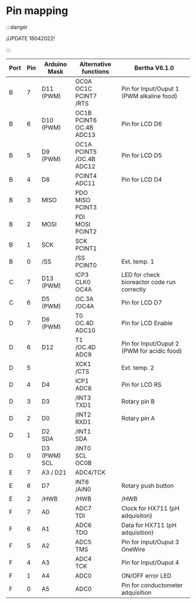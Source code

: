 # Pin mapping

:::danger

¡UPDATE 18042022!

:::

| Port | Pin | Arduino Mask        | Alternative functions                         | Bertha V6.1.0                               |
| ---- | --- | ------------------- | --------------------------------------------- | ------------------------------------------- |
| B    | 7   | D11 (PWM)           | OC0A <br /> OC1C <br /> PCINT7 <br /> /RTS    | Pin for Input/Ouput 1 (PWM alkaline food)   |
| B    | 6   | D10 (PWM)           | OC1B <br /> PCINT6 <br /> OC.4B <br /> ADC13  | Pin for LCD D6         |
| B    | 5   | D9 (PWM)            | OC1A <br /> PCINT5 <br /> /OC.4B <br /> ADC12 | Pin for LCD D5                      |
| B    | 4   | D8                  | PCINT4 <br /> ADC11                           | Pin for LCD D4                   |
| B    | 3   | MISO                | PDO <br /> MISO <br /> PCINT3                 |
| B    | 2   | MOSI                | PDI <br /> MOSI <br /> PCINT2                 |
| B    | 1   | SCK                 | SCK <br /> PCINT1                             |
| B    | 0   | /SS                 | /SS <br /> PCINT0                             | Ext. temp. 1                                |
| C    | 7   | D13 (PWM)           | ICP3 <br /> CLK0 <br /> OC4A                  | LED for check bioreactor code run correctly |
| C    | 6   | D5 (PWM)            | OC.3A <br /> /OC4A                            | Pin for LCD D7        |
| D    | 7   | D6 (PWM)            | T0 <br /> OC.4D <br /> ADC10                  | Pin for LCD Enable                         |
| D    | 6   | D12                 | T1 <br /> /OC.4D <br /> ADC9                  | Pin for Input/Ouput 2 (PWM for acidic food)                       |
| D    | 5   |                     | XCK1 <br /> /CTS                              | Ext. temp. 2       |
| D    | 4   | D4                  | ICP1 <br /> ADC8                              | Pin for LCD RS                       |
| D    | 3   | D3                  | /INT3 <br /> TXD1                             | Rotary pin B                                |
| D    | 2   | D0                  | /INT2 <br /> RXD1                             | Rotary pin A                                |
| D    | 1   | D2 <br /> SDA       | /INT1 <br /> SDA                              |                                             |
| D    | 0   | D3 (PWM) <br /> SCL | /INT0 <br /> SCL <br /> OC0B                  |                                             |
| E    | 7   | A3 / D21            | ADC4/TCK                                      |
| E    | 6   | D7                  | INT6 <br /> /AIN0                             | Rotary push button                          |
| E    | 2   | /HWB                | /HWB                                          | /HWB                                        |
| F    | 7   | A0                  | ADC7 <br /> TDI                               | Clock for HX711 (pH adquisiton)                             |
| F    | 6   | A1                  | ADC6 <br /> TDO                               | Data for HX711 (pH adquisition)                             |
| F    | 5   | A2                  | ADC5 <br /> TMS                               | Pin for Input/Ouput 3 OneWire                           |
| F    | 4   | A3                  | ADC4 <br /> TCK                               | Pin for Input/Ouput 4                                            |
| F    | 1   | A4                  | ADC0                                          | ON/OFF error LED                            |
| F    | 0   | A5                  | ADC0                                          | Pin for conductometer adquisition                              |
